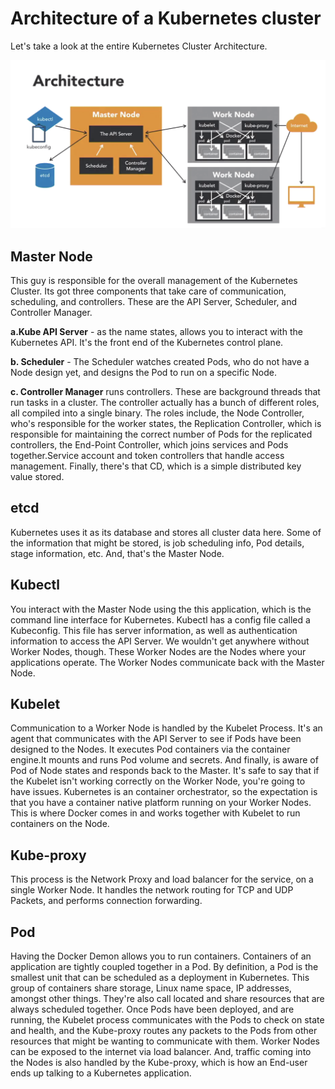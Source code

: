 # Architecture of a Kubernetes cluster
Let's take a look at the entire Kubernetes Cluster Architecture.

<img src="images/Architecture of Kubernetes.png" alt="image of Architecture of Kubernetes">

## Master Node
This guy is responsible for the overall management of the Kubernetes Cluster. Its got three components that take care of communication, scheduling, and controllers. These are the API Server, Scheduler, and Controller Manager. 

**a.Kube API Server** - as the name states, allows you to interact with the Kubernetes API. It's the front end of the Kubernetes control plane.

**b. Scheduler** - The Scheduler watches created Pods, who do not have a Node design yet, and designs the Pod to run on a specific Node. 

**c. Controller Manager** runs controllers. These are background threads that run tasks in a cluster. The controller actually has a bunch of different roles, all compiled into a single binary. The roles include, the Node Controller, who's responsible for the worker states, the Replication Controller, which is responsible for maintaining the correct number of Pods for the replicated controllers, the End-Point Controller, which joins services and Pods together.Service account and token controllers that handle access management. Finally, there's that CD, which is a simple distributed key value stored.

## etcd
Kubernetes uses it as its database and stores all cluster data here. Some of the information that might be stored, is job scheduling info, Pod details, stage information, etc. And, that's the Master Node.

## Kubectl
You interact with the Master Node using the this application, which is the command line interface for Kubernetes. Kubectl has a config file called a Kubeconfig. This file has server information, as well as authentication information to access the API Server. We wouldn't get anywhere without Worker Nodes, though. These Worker Nodes are the Nodes where your applications operate. The Worker Nodes communicate back with the Master Node.

## Kubelet
Communication to a Worker Node is handled by the Kubelet Process. It's an agent that communicates with the API Server to see if Pods have been designed to the Nodes. It executes Pod containers via the container engine.It mounts and runs Pod volume and secrets.
And finally, is aware of Pod of Node states and responds back to the Master. It's safe to say that if the Kubelet isn't working correctly on the Worker Node, you're going to have issues. Kubernetes is an container orchestrator, so the expectation is that you have a container native platform running on your Worker Nodes. This is where Docker comes in and works together with Kubelet to run containers on the Node.

## Kube-proxy
This process is the Network Proxy and load balancer for the service, on a single Worker Node. It handles the network routing for TCP and UDP Packets, and performs connection forwarding.

## Pod
Having the Docker Demon allows you to run containers. Containers of an application are tightly coupled together in a Pod. By definition, a Pod is the smallest unit that can be scheduled as a deployment in Kubernetes. This group of containers share storage, Linux name space, IP addresses, amongst other things.
They're also call located and share resources that are always scheduled together. Once Pods have been deployed, and are running, the Kubelet process communicates with the Pods to check on state and health, and the Kube-proxy routes any packets to the Pods from other resources that might be wanting to communicate with them. Worker Nodes can be exposed to the internet via load balancer. And, traffic coming into the Nodes is also handled by the Kube-proxy, which is how an End-user ends up talking to a Kubernetes application.

